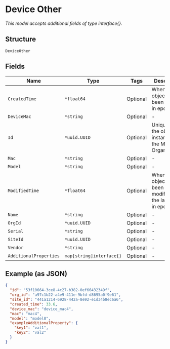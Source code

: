 
# Device Other

*This model accepts additional fields of type interface{}.*

## Structure

`DeviceOther`

## Fields

| Name | Type | Tags | Description |
|  --- | --- | --- | --- |
| `CreatedTime` | `*float64` | Optional | When the object has been created, in epoch |
| `DeviceMac` | `*string` | Optional | - |
| `Id` | `*uuid.UUID` | Optional | Unique ID of the object instance in the Mist Organnization |
| `Mac` | `*string` | Optional | - |
| `Model` | `*string` | Optional | - |
| `ModifiedTime` | `*float64` | Optional | When the object has been modified for the last time, in epoch |
| `Name` | `*string` | Optional | - |
| `OrgId` | `*uuid.UUID` | Optional | - |
| `Serial` | `*string` | Optional | - |
| `SiteId` | `*uuid.UUID` | Optional | - |
| `Vendor` | `*string` | Optional | - |
| `AdditionalProperties` | `map[string]interface{}` | Optional | - |

## Example (as JSON)

```json
{
  "id": "53f10664-3ce8-4c27-b382-0ef66432349f",
  "org_id": "a97c1b22-a4e9-411e-9bfd-d8695a0f9e61",
  "site_id": "441a1214-6928-442a-8e92-e1d34b8ec6a6",
  "created_time": 33.6,
  "device_mac": "device_mac4",
  "mac": "mac4",
  "model": "model8",
  "exampleAdditionalProperty": {
    "key1": "val1",
    "key2": "val2"
  }
}
```

